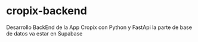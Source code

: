 # cropix-backend
Desarrollo BackEnd de la App Cropix con Python y FastApi la parte de base de datos va estar en Supabase

